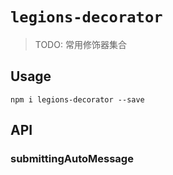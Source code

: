 # `legions-decorator`

> TODO: 常用修饰器集合

## Usage

```
npm i legions-decorator --save
```

## API

### submittingAutoMessage

```js
```
